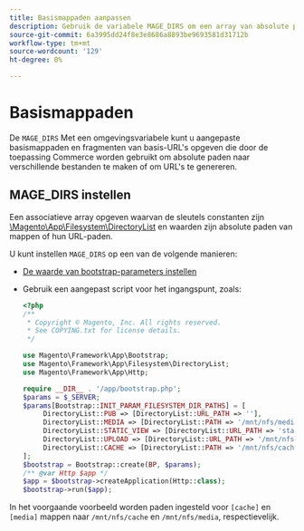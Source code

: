 ```yaml
---
title: Basismappaden aanpassen
description: Gebruik de variabele MAGE_DIRS om een array van absolute paden in te stellen.
source-git-commit: 6a3995dd24f8e3e8686a8893be9693581d31712b
workflow-type: tm+mt
source-wordcount: '129'
ht-degree: 0%

---
```



# Basismappaden

De `MAGE_DIRS` Met een omgevingsvariabele kunt u aangepaste basismappaden en fragmenten van basis-URL&#39;s opgeven die door de toepassing Commerce worden gebruikt om absolute paden naar verschillende bestanden te maken of om URL&#39;s te genereren.

## MAGE_DIRS instellen

Een associatieve array opgeven waarvan de sleutels constanten zijn [\\Magento\\App\\Filesystem\\DirectoryList][directory-list] en waarden zijn absolute paden van mappen of hun URL-paden.

U kunt instellen `MAGE_DIRS` op een van de volgende manieren:

- [De waarde van bootstrap-parameters instellen](../bootstrap/set-parameters.md)
- Gebruik een aangepast script voor het ingangspunt, zoals:

   ```php
   <?php
   /**
    * Copyright © Magento, Inc. All rights reserved.
    * See COPYING.txt for license details.
    */
   
   use Magento\Framework\App\Bootstrap;
   use Magento\Framework\App\Filesystem\DirectoryList;
   use Magento\Framework\App\Http;
   
   require __DIR__ . '/app/bootstrap.php';
   $params = $_SERVER;
   $params[Bootstrap::INIT_PARAM_FILESYSTEM_DIR_PATHS] = [
        DirectoryList::PUB => [DirectoryList::URL_PATH => ''],
        DirectoryList::MEDIA => [DirectoryList::PATH => '/mnt/nfs/media', DirectoryList::URL_PATH => ''],
        DirectoryList::STATIC_VIEW => [DirectoryList::URL_PATH => 'static'],
        DirectoryList::UPLOAD => [DirectoryList::URL_PATH => '/mnt/nfs/media/upload'],
        DirectoryList::CACHE => [DirectoryList::PATH => '/mnt/nfs/cache'],
   ];
   $bootstrap = Bootstrap::create(BP, $params);
   /** @var Http $app */
   $app = $bootstrap->createApplication(Http::class);
   $bootstrap->run($app);
   ```

In het voorgaande voorbeeld worden paden ingesteld voor `[cache]` en `[media]` mappen naar `/mnt/nfs/cache` en `/mnt/nfs/media`, respectievelijk.

<!-- link definitions -->

[directory-list]: https://github.com/magento/magento2/blob/2.4/lib/internal/Magento/Framework/App/Filesystem/DirectoryList.php
